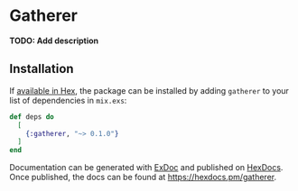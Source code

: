 # Gatherer

**TODO: Add description**

## Installation

If [available in Hex](https://hex.pm/docs/publish), the package can be installed
by adding `gatherer` to your list of dependencies in `mix.exs`:

```elixir
def deps do
  [
    {:gatherer, "~> 0.1.0"}
  ]
end
```

Documentation can be generated with [ExDoc](https://github.com/elixir-lang/ex_doc)
and published on [HexDocs](https://hexdocs.pm). Once published, the docs can
be found at <https://hexdocs.pm/gatherer>.

